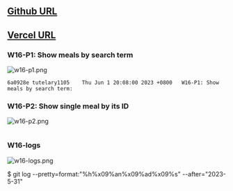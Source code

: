 ## [Github URL](https://github.com/tutelary1105/1112-1N-js-demo-211411011)

## [Vercel URL](https://1112-1-n-js-demo-211411011.vercel.app/)

### W16-P1: Show meals by search term

![w16-p1.png](https://izfkkkxjvqncdvyzzpkv.supabase.co/storage/v1/object/public/demo-11/md_1N_img/w16-p1.png)

```
6a0928e tutelary1105    Thu Jun 1 20:08:00 2023 +0800   W16-P1: Show meals by search term:
```

### W16-P2: Show single meal by its ID

![w16-p2.png](https://izfkkkxjvqncdvyzzpkv.supabase.co/storage/v1/object/public/demo-11/md_1N_img/w16-p2.png)

```

```

### W16-logs

![w16-logs.png](https://izfkkkxjvqncdvyzzpkv.supabase.co/storage/v1/object/public/demo-11/md_1N_img/w16-logs.png)

$ git log --pretty=format:"%h%x09%an%x09%ad%x09%s" --after="2023-5-31"
